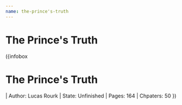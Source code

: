 ```yaml
---
name: the-prince's-truth
---
```


# The Prince's Truth

<NoteBlock
  label="This page is currently unfinished and is in development."
  text="Please be patient while we get it set up."
  type="warning"
/>

({infobox
# The Prince's Truth
| Author: Lucas Rourk
| State: Unfinished
| Pages: 164
| Chpaters: 50
})